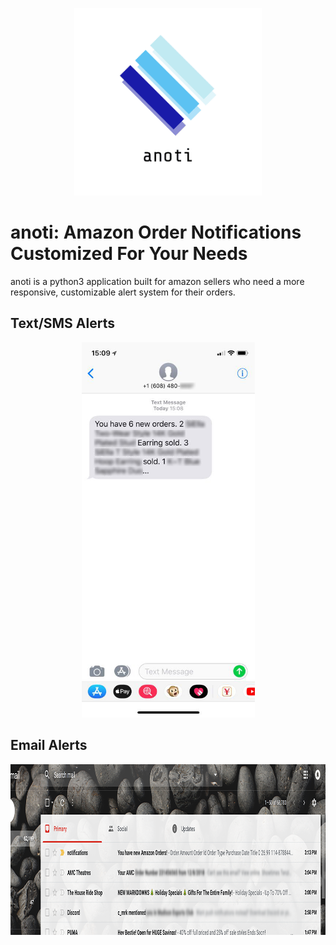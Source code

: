 <p align="center"><img height="300" width="300" src="logo.png" /></p>

# anoti: Amazon Order Notifications Customized For Your Needs
anoti is a python3 application built for amazon sellers who
need a more responsive, customizable alert system for their orders.

## Text/SMS Alerts
<p align="center"><img height="600" width="277" src="ios.png" /></p>

## Email Alerts
<p align="center"><img height="273" width="1000" src="email.png" /></p>
